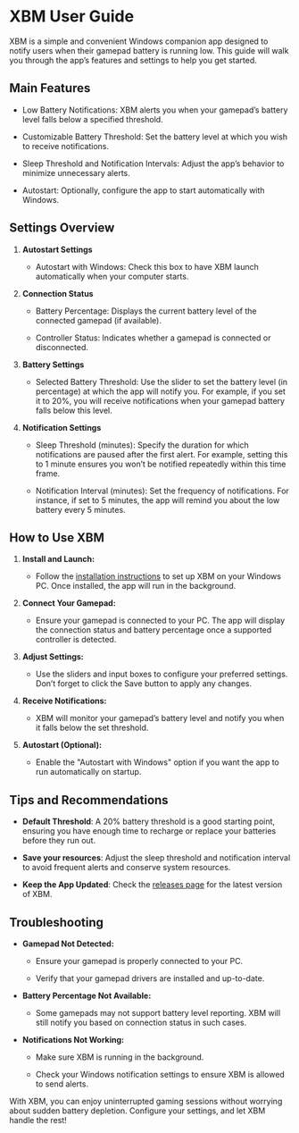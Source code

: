 # XBM User Guide

XBM is a simple and convenient Windows companion app designed to notify users when their gamepad battery is running low. This guide will walk you through the app’s features and settings to help you get started.

## Main Features

-   Low Battery Notifications: XBM alerts you when your gamepad’s battery level falls below a specified threshold.

-   Customizable Battery Threshold: Set the battery level at which you wish to receive notifications.

-   Sleep Threshold and Notification Intervals: Adjust the app’s behavior to minimize unnecessary alerts.

-   Autostart: Optionally, configure the app to start automatically with Windows.

## Settings Overview

1. **Autostart Settings**

    - Autostart with Windows: Check this box to have XBM launch automatically when your computer starts.

2. **Connection Status**

    - Battery Percentage: Displays the current battery level of the connected gamepad (if available).

    - Controller Status: Indicates whether a gamepad is connected or disconnected.

3. **Battery Settings**

    - Selected Battery Threshold: Use the slider to set the battery level (in percentage) at which the app will notify you. For example, if you set it to 20%, you will receive notifications when your gamepad battery falls below this level.

4. **Notification Settings**

    - Sleep Threshold (minutes): Specify the duration for which notifications are paused after the first alert. For example, setting this to 1 minute ensures you won’t be notified repeatedly within this time frame.

    - Notification Interval (minutes): Set the frequency of notifications. For instance, if set to 5 minutes, the app will remind you about the low battery every 5 minutes.

## How to Use XBM

1. **Install and Launch:**

    - Follow the [installation instructions](INSTALLATION.md) to set up XBM on your Windows PC. Once installed, the app will run in the background.

2. **Connect Your Gamepad:**

    - Ensure your gamepad is connected to your PC. The app will display the connection status and battery percentage once a supported controller is detected.

3. **Adjust Settings:**

    - Use the sliders and input boxes to configure your preferred settings. Don’t forget to click the Save button to apply any changes.

4. **Receive Notifications:**

    - XBM will monitor your gamepad’s battery level and notify you when it falls below the set threshold.

5. **Autostart (Optional):**

    - Enable the "Autostart with Windows" option if you want the app to run automatically on startup.

## Tips and Recommendations

-   **Default Threshold**: A 20% battery threshold is a good starting point, ensuring you have enough time to recharge or replace your batteries before they run out.

-   **Save your resources**: Adjust the sleep threshold and notification interval to avoid frequent alerts and conserve system resources.

-   **Keep the App Updated**: Check the [releases page](https://github.com/dikayx/xbatterymonitor/releases) for the latest version of XBM.

## Troubleshooting

-   **Gamepad Not Detected:**

    -   Ensure your gamepad is properly connected to your PC.

    -   Verify that your gamepad drivers are installed and up-to-date.

-   **Battery Percentage Not Available:**

    -   Some gamepads may not support battery level reporting. XBM will still notify you based on connection status in such cases.

-   **Notifications Not Working:**

    -   Make sure XBM is running in the background.

    -   Check your Windows notification settings to ensure XBM is allowed to send alerts.

With XBM, you can enjoy uninterrupted gaming sessions without worrying about sudden battery depletion. Configure your settings, and let XBM handle the rest!
